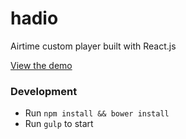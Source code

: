 hadio
===

Airtime custom player built with React.js  

[View the demo](http://gilbarbara.github.io/hadio/)



### Development
- Run `npm install && bower install`
- Run `gulp` to start